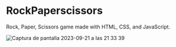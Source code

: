 # RockPaperscissors
Rock, Paper, Scissors game made with HTML, CSS, and JavaScript.

![Captura de pantalla 2023-09-21 a las 21 33 39](https://github.com/Luis-Almenarez/RockPaperscissors/assets/125621759/74126bf1-cef3-46e4-8492-137d7472aa8f)
